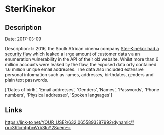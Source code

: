 # SterKinekor

## Description

Date: 2017-03-09

Description:
In 2016, the South African cinema company <a href="http://blog.roguecode.co.za/sterkinekor-vulnerability-download-millions-accounts" target="_blank" rel="noopener">Ster-Kinekor had a security flaw</a> which leaked a large amount of customer data via an enumeration vulnerability in the API of their old website. Whilst more than 6 million accounts were leaked by the flaw, the exposed data only contained 1.6 million unique email addresses. The data also included extensive personal information such as names, addresses, birthdates, genders and plain text passwords.


['Dates of birth', 'Email addresses', 'Genders', 'Names', 'Passwords', 'Phone numbers', 'Physical addresses', 'Spoken languages']

## Links

https://link-to.net/YOUR_USER/632.0655893287992/dynamic/?r=c3RlcmtpbmVrb3IuY28uemE=